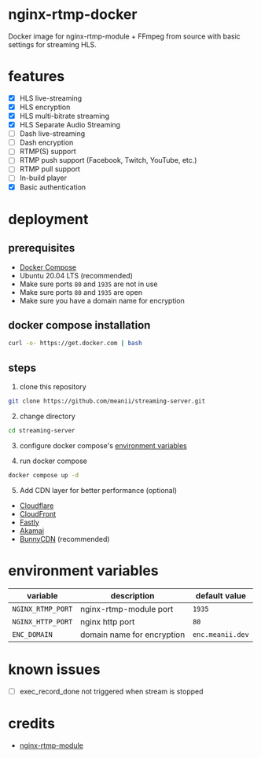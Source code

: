 # nginx-rtmp-docker
Docker image for nginx-rtmp-module + FFmpeg from source with basic settings for streaming HLS.

# features
- [x] HLS live-streaming
- [x] HLS encryption 
- [x] HLS multi-bitrate streaming
- [x] HLS Separate Audio Streaming
- [ ] Dash live-streaming
- [ ] Dash encryption
- [ ] RTMP(S) support
- [ ] RTMP push support (Facebook, Twitch, YouTube, etc.)
- [ ] RTMP pull support
- [ ] In-build player
- [x] Basic authentication

# deployment
## prerequisites
- [Docker Compose](https://docs.docker.com/compose/install/)
- Ubuntu 20.04 LTS (recommended)
- Make sure ports `80` and `1935` are not in use
- Make sure ports `80` and `1935` are open
- Make sure you have a domain name for encryption

## docker compose installation
```bash
curl -o- https://get.docker.com | bash
```
## steps 
1. clone this repository
```bash
git clone https://github.com/meanii/streaming-server.git
```
2. change directory
```bash
cd streaming-server
```

3. configure docker compose's [environment variables](#environment-variables)


4. run docker compose
```bash
docker compose up -d
```

5. Add CDN layer for better performance (optional)
- [Cloudflare](https://www.cloudflare.com/)
- [CloudFront](https://aws.amazon.com/cloudfront/)
- [Fastly](https://www.fastly.com/)
- [Akamai](https://www.akamai.com/)
- [BunnyCDN](https://bunnycdn.com/) (recommended)

# environment variables
| variable | description | default value |
| --- | --- | --- |
| `NGINX_RTMP_PORT` | nginx-rtmp-module port | `1935` |
| `NGINX_HTTP_PORT` | nginx http port | `80` |
| `ENC_DOMAIN` | domain name for encryption | `enc.meanii.dev` |


# known issues
- [ ] exec_record_done not triggered when stream is stopped

# credits
- [nginx-rtmp-module](https://github.com/arut/nginx-rtmp-module)
